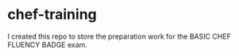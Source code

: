# chef-training

I created this repo to store the preparation work for the BASIC 
CHEF FLUENCY BADGE exam.

